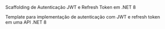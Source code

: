 Scaffolding de Autenticação JWT e Refresh Token em .NET 8

Template para implementação de autenticação com JWT e refresh token em uma API .NET 8
